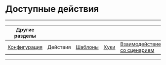 # Доступные действия

---
|Другие разделы ||||||
|---|---|---|---|---|---|
| [Конфигурация](./config.md) | Действия | [Шаблоны](./templates.md) | [Хуки](./hooks.md) | [Взаимодействие со сценарием](./scenario.md) | [Формы](./forms.md) |
---
